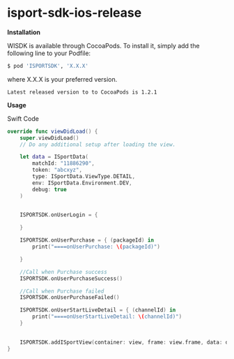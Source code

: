 # isport-sdk-ios-release

<b>Installation</b>

WISDK is available through CocoaPods. To install it, simply add the following line to your Podfile: 

```sh
$ pod 'ISPORTSDK', 'X.X.X'
```
where X.X.X is your preferred version.

```
Latest released version to to CocoaPods is 1.2.1
```

<b>Usage</b>

Swift Code

```swift
override func viewDidLoad() {
    super.viewDidLoad()
    // Do any additional setup after loading the view.

    let data = ISportData(
        matchId: "11886290",
        token: "abcxyz",
        type: ISportData.ViewType.DETAIL,
        env: ISportData.Environment.DEV,
        debug: true
    )


    ISPORTSDK.onUserLogin = {
            
    }

    ISPORTSDK.onUserPurchase = { (packageId) in
        print("====onUserPurchase: \(packageId)")

    }

    //Call when Purchase success
    ISPORTSDK.onUserPurchaseSuccess()

    //Call when Purchase failed
    ISPORTSDK.onUserPurchaseFailed()

    ISPORTSDK.onUserStartLiveDetail = { (channelId) in
        print("====onUserStartLiveDetail: \(channelId)")
    }
        

    ISPORTSDK.addISportView(container: view, frame: view.frame, data: data)
}


```

